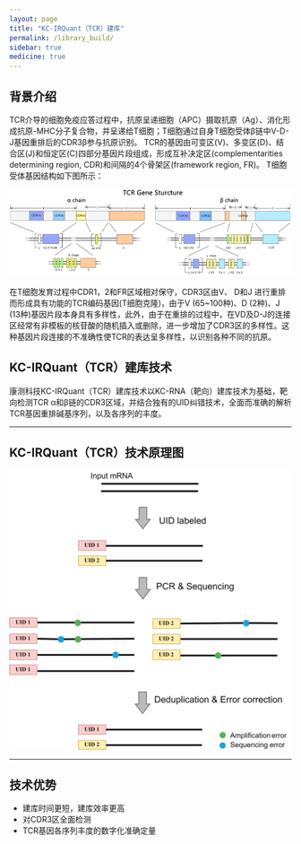 ```yaml
---
layout: page
title: "KC-IRQuant（TCR）建库"
permalink: /library_build/
sidebar: true
medicine: true
---
```


## 背景介绍

TCR介导的细胞免疫应答过程中，抗原呈递细胞（APC）摄取抗原（Ag）、消化形成抗原-MHC分子复合物，并呈递给T细胞；T细胞通过自身T细胞受体β链中V-D-J基因重排后的CDR3β参与抗原识别。
TCR的基因由可变区(V)、多变区(D)、结合区(J)和恒定区(C)四部分基因片段组成，形成互补决定区(complementarities determining region, CDR)和间隔的4个骨架区(framework region, FR)。 T细胞受体基因结构如下图所示：

<img class="fig80" src="/image/library_build/TCR_library/tcr_structure.png">

在T细胞发育过程中CDR1，2和FR区域相对保守，CDR3区由V、 D和J 进行重排而形成具有功能的TCR编码基因(T细胞克隆)，由于V (65~100种)、D (2种)、J (13种)基因片段本身具有多样性，此外，由于在重排的过程中，在VD及D-J的连接区经常有非模板的核苷酸的随机插入或删除，进一步增加了CDR3区的多样性。这种基因片段连接的不准确性使TCR的表达呈多样性，以识别各种不同的抗原。


## KC-IRQuant（TCR）建库技术

康测科技KC-IRQuant（TCR）建库技术以KC-RNA（靶向）建库技术为基础，靶向检测TCR α和β链的CDR3区域，并结合独有的UID纠错技术，全面而准确的解析TCR基因重排碱基序列，以及各序列的丰度。

---

## KC-IRQuant（TCR）技术原理图

<img  class="fig30" src="/image/library_build/TCR_library/TCR_UID.png">

---

## 技术优势
* 建库时间更短，建库效率更高
* 对CDR3区全面检测
* TCR基因各序列丰度的数字化准确定量

